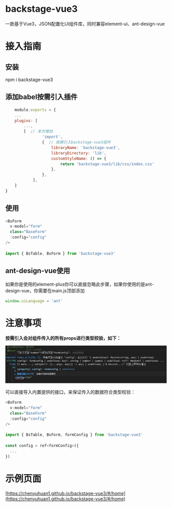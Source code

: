 # backstage-vue3

一款基于Vue3，JSON配置化UI组件库，同时兼容element-ui、ant-design-vue

# 接入指南

## 安装

npm i backstage-vue3

## 添加babel按需引入插件

```js
	module.exports = {
	...
	plugins: [
		...,
		[  // 本次增加
      			'import',
      			{  // 按需引入backstage-vue3组件
        			libraryName: 'backstage-vue3',
       				libraryDirectory: 'lib',
        			customStyleName: () => {
          				return 'backstage-vue3/lib/css/index.css'
        			},
      			},
    		],
	]
}
```

## 使用

```js
<BsForm
  v-model="form"
  class="BaseForm"
  :config="config"
/>

import { BsTable, BsForm } from 'backstage-vue3'
```

## ant-design-vue使用

如果你是使用的element-plus你可以直接忽略此步骤，如果你使用的是ant-design-vue，你需要在main.js顶部添加

```js
window.uiLanguage = 'ant'
```

# 注意事项

**按需引入会对组件传入的所有props进行类型校验，如下：**

![1692948716758](image/README/1692948716758.png)

可以直接导入内置提供的接口，来保证传入的数据符合类型校验：

```js
<BsForm
  v-model="form"
  class="BaseForm"
  :config="config"
/>

import { BsTable, BsForm, formConfig } from 'backstage-vue3'

const config = ref<formConfig>({
  ...
})
```

# 示例页面

[https://chenyuhuan1.github.io/backstage-vue3/#/home](https://chenyuhuan1.github.io/backstage-vue3/#/home)
